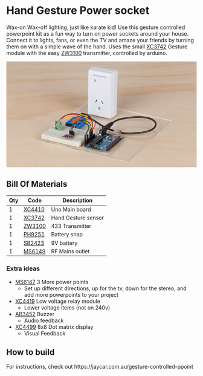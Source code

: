 # Hand Gesture Power socket

Wax-on Wax-off lighting, just like karate kid! Use this gesture controlled powerpoint kit as a fun way to turn on power sockets around your house. Connect it to lights, fans, or even the TV and amaze your friends by turning them on with a simple wave of the hand. Uses the small [XC3742](https://jaycar.com.au/p/XC3742) Gesture module with the easy [ZW3100](https://jaycar.com.au/p/ZW3100) transmitter, controlled by arduino.

![hero image](hero.png)

## Bill Of Materials

| Qty | Code                                     | Description         |
| --- | ---------------------------------------- | ------------------- |
| 1   | [XC4410](https://jaycar.com.au/p/XC4410) | Uno Main board      |
| 1   | [XC3742](https://jaycar.com.au/p/XC3742) | Hand Gesture sensor |
| 1   | [ZW3100](https://jaycar.com.au/p/ZW3100) | 433 Transmitter     |
| 1   | [PH9251](https://jaycar.com.au/p/PH9251) | Battery snap        |
| 1   | [SB2423](https://jaycar.com.au/p/SB2423) | 9V battery          |
| 1   | [MS6149](https://jaycar.com.au/p/MS6149) | RF Mains outlet     |

### Extra ideas
- [MS6147](https://jaycar.com.au/p/MS6147) 3 More power points
  - Set up different directions, up for the tv, down for the stereo, and add more powerpoints to your project
- [XC4419](https://jaycar.com.au/p/XC4419) Low voltage relay module
  - Lower voltage items (not on 240v)
- [AB3452](https://jaycar.com.au/p/AB3452) Buzzer
  - Audio feedback
- [XC4499](https://jaycar.com.au/p/XC4499) 8x8 Dot matrix display
  - Visual Feedback


## How to build

<div id="instructions">
For instructions, check out https://jaycar.com.au/gesture-controlled-ppoint
</div>


